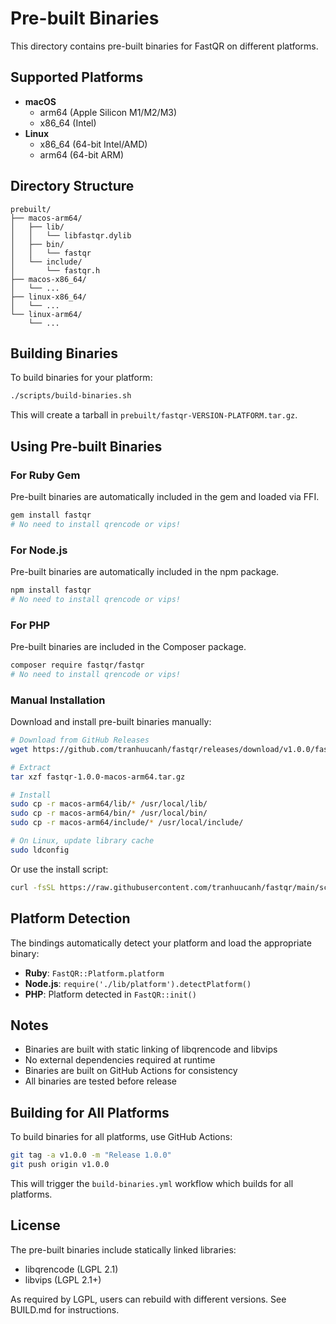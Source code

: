 # Pre-built Binaries

This directory contains pre-built binaries for FastQR on different platforms.

## Supported Platforms

- **macOS**
  - arm64 (Apple Silicon M1/M2/M3)
  - x86_64 (Intel)
- **Linux**
  - x86_64 (64-bit Intel/AMD)
  - arm64 (64-bit ARM)

## Directory Structure

```
prebuilt/
├── macos-arm64/
│   ├── lib/
│   │   └── libfastqr.dylib
│   ├── bin/
│   │   └── fastqr
│   └── include/
│       └── fastqr.h
├── macos-x86_64/
│   └── ...
├── linux-x86_64/
│   └── ...
└── linux-arm64/
    └── ...
```

## Building Binaries

To build binaries for your platform:

```bash
./scripts/build-binaries.sh
```

This will create a tarball in `prebuilt/fastqr-VERSION-PLATFORM.tar.gz`.

## Using Pre-built Binaries

### For Ruby Gem

Pre-built binaries are automatically included in the gem and loaded via FFI.

```bash
gem install fastqr
# No need to install qrencode or vips!
```

### For Node.js

Pre-built binaries are automatically included in the npm package.

```bash
npm install fastqr
# No need to install qrencode or vips!
```

### For PHP

Pre-built binaries are included in the Composer package.

```bash
composer require fastqr/fastqr
# No need to install qrencode or vips!
```

### Manual Installation

Download and install pre-built binaries manually:

```bash
# Download from GitHub Releases
wget https://github.com/tranhuucanh/fastqr/releases/download/v1.0.0/fastqr-1.0.0-macos-arm64.tar.gz

# Extract
tar xzf fastqr-1.0.0-macos-arm64.tar.gz

# Install
sudo cp -r macos-arm64/lib/* /usr/local/lib/
sudo cp -r macos-arm64/bin/* /usr/local/bin/
sudo cp -r macos-arm64/include/* /usr/local/include/

# On Linux, update library cache
sudo ldconfig
```

Or use the install script:

```bash
curl -fsSL https://raw.githubusercontent.com/tranhuucanh/fastqr/main/scripts/install.sh | bash
```

## Platform Detection

The bindings automatically detect your platform and load the appropriate binary:

- **Ruby**: `FastQR::Platform.platform`
- **Node.js**: `require('./lib/platform').detectPlatform()`
- **PHP**: Platform detected in `FastQR::init()`

## Notes

- Binaries are built with static linking of libqrencode and libvips
- No external dependencies required at runtime
- Binaries are built on GitHub Actions for consistency
- All binaries are tested before release

## Building for All Platforms

To build binaries for all platforms, use GitHub Actions:

```bash
git tag -a v1.0.0 -m "Release 1.0.0"
git push origin v1.0.0
```

This will trigger the `build-binaries.yml` workflow which builds for all platforms.

## License

The pre-built binaries include statically linked libraries:
- libqrencode (LGPL 2.1)
- libvips (LGPL 2.1+)

As required by LGPL, users can rebuild with different versions. See BUILD.md for instructions.

